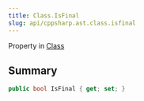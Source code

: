 ```yaml
---
title: Class.IsFinal
slug: api/cppsharp.ast.class.isfinal
---
```

Property in [Class](/api/cppsharp/ast/class)

## Summary



```csharp
public bool IsFinal { get; set; }
```

